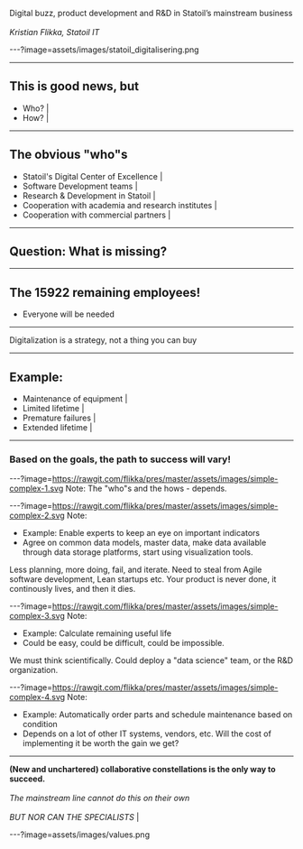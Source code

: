 Digital buzz, product development and R&D in Statoil’s mainstream business
</br></br>
*Kristian Flikka, Statoil IT*

 
---?image=assets/images/statoil_digitalisering.png

---

## This is good news, but
- Who? |
- How? |

---
## The obvious "who"s
- Statoil's Digital Center of Excellence |
- Software Development teams |
- Research & Development in Statoil |
- Cooperation with academia and research institutes |
- Cooperation with commercial partners |

---

## Question: What is missing?

---

## The 15922 remaining employees!
- Everyone will be needed
---

Digitalization is a strategy, not a thing you can buy

---
## Example:
- Maintenance of equipment |
- Limited lifetime |
- Premature failures |
- Extended lifetime |

---
### Based on the goals, the path to success will vary!

---?image=https://rawgit.com/flikka/pres/master/assets/images/simple-complex-1.svg
Note:
The "who"s and the hows - depends.

---?image=https://rawgit.com/flikka/pres/master/assets/images/simple-complex-2.svg
Note:
- Example: Enable experts to keep an eye on important indicators 
- Agree on common data models, master data, make data available through data storage platforms, start using visualization tools.

Less planning, more doing, fail, and iterate. Need to steal from Agile software development, Lean startups etc. Your product is never done, it continously lives, and then it dies.

---?image=https://rawgit.com/flikka/pres/master/assets/images/simple-complex-3.svg
Note:
- Example: Calculate remaining useful life 
- Could be easy, could be difficult, could be impossible.

We must think scientifically. Could deploy a "data science" team, or the R&D organization.

---?image=https://rawgit.com/flikka/pres/master/assets/images/simple-complex-4.svg
Note:
- Example: Automatically order parts and schedule maintenance based on condition 
- Depends on a lot of other IT systems, vendors, etc. Will the cost of implementing it be worth the gain we get? 

---
**(New and unchartered) collaborative constellations is the only way to succeed.**
</br></br>
*The mainstream line cannot do this on their own*
</br></br>
*BUT NOR CAN THE SPECIALISTS* |

---?image=assets/images/values.png


